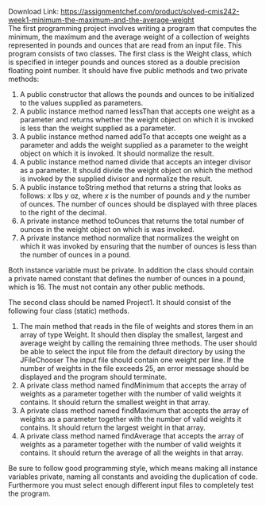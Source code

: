 Download Link: https://assignmentchef.com/product/solved-cmis242-week1-minimum-the-maximum-and-the-average-weight
<br>
The first programming project involves writing a program that computes the minimum, the maximum and the average weight of a collection of weights represented in pounds and ounces that are read from an input file. This program consists of two classes. The first class is the Weight class, which is specified in integer pounds and ounces stored as a double precision floating point number. It should have five public methods and two private methods:

<ol>

 <li>A public constructor that allows the pounds and ounces to be initialized to the values supplied as parameters.</li>

 <li>A public instance method named lessThan that accepts one weight as a parameter and returns whether the weight object on which it is invoked is less than the weight supplied as a parameter.</li>

 <li>A public instance method named addTo that accepts one weight as a parameter and adds the weight supplied as a parameter to the weight object on which it is invoked. It should normalize the result.</li>

 <li>A public instance method named divide that accepts an integer divisor as a parameter. It should divide the weight object on which the method is invoked by the supplied divisor and normalize the result.</li>

 <li>A public instance toString method that returns a string that looks as follows: <em>x</em> lbs <em>y</em> oz, where <em>x</em> is the number of pounds and <em>y</em> the number of ounces. The number of ounces should be displayed with three places to the right of the decimal.</li>

 <li>A private instance method toOunces that returns the total number of ounces in the weight object on which is was invoked.</li>

 <li>A private instance method normalize that normalizes the weight on which it was invoked by ensuring that the number of ounces is less than the number of ounces in a pound.</li>

</ol>

Both instance variable must be private. In addition the class should contain a private named constant that defines the number of ounces in a pound, which is 16. The must not contain any other public methods.

The second class should be named Project1. It should consist of the following four class (static) methods.

<ol>

 <li>The main method that reads in the file of weights and stores them in an array of type Weight. It should then display the smallest, largest and average weight by calling the remaining three methods. The user should be able to select the input file from the default directory by using the JFileChooser The input file should contain one weight per line. If the number of weights in the file exceeds 25, an error message should be displayed and the program should terminate.</li>

 <li>A private class method named findMinimum that accepts the array of weights as a parameter together with the number of valid weights it contains. It should return the smallest weight in that array.</li>

 <li>A private class method named findMaximum that accepts the array of weights as a parameter together with the number of valid weights it contains. It should return the largest weight in that array.</li>

 <li>A private class method named findAverage that accepts the array of weights as a parameter together with the number of valid weights it contains. It should return the average of all the weights in that array.</li>

</ol>

Be sure to follow good programming style, which means making all instance variables private, naming all constants and avoiding the duplication of code. Furthermore you must select enough different input files to completely test the program.